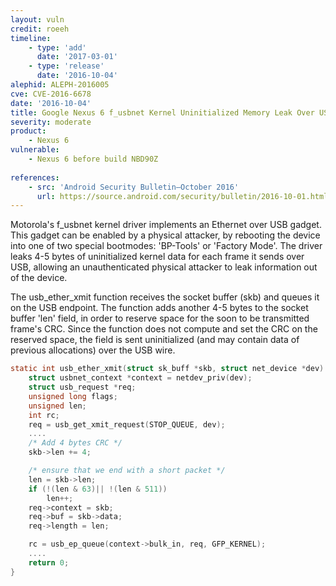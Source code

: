 ```yaml
---
layout: vuln
credit: roeeh
timeline:
    - type: 'add'
      date: '2017-03-01'
    - type: 'release'
      date: '2016-10-04' 
alephid: ALEPH-2016005
cve: CVE-2016-6678
date: '2016-10-04'
title: Google Nexus 6 f_usbnet Kernel Uninitialized Memory Leak Over USB
severity: moderate
product:
    - Nexus 6    
vulnerable:
    - Nexus 6 before build NBD90Z
    
references:
    - src: 'Android Security Bulletin—October 2016'
      url: https://source.android.com/security/bulletin/2016-10-01.html
---
```

Motorola's f_usbnet kernel driver implements an Ethernet over USB gadget. This gadget can be enabled by a physical attacker, by rebooting the device into one of two special bootmodes: 'BP-Tools' or 'Factory Mode'. The driver leaks 4-5 bytes of uninitialized kernel data for each frame it sends over USB, allowing an unauthenticated physical attacker to leak information out of the device.

The usb_ether_xmit function receives the socket buffer (skb) and queues it on the USB endpoint. The function adds another 4-5 bytes to the socket buffer 'len' field, in order to reserve space for the soon to be transmitted frame's CRC. Since the function does not compute and set the CRC on the reserved space, the field is sent uninitialized (and may contain data of previous allocations) over the USB wire.
```c
static int usb_ether_xmit(struct sk_buff *skb, struct net_device *dev) {
    struct usbnet_context *context = netdev_priv(dev);
    struct usb_request *req;
    unsigned long flags;
    unsigned len;
    int rc;
    req = usb_get_xmit_request(STOP_QUEUE, dev);
    ....
    /* Add 4 bytes CRC */
    skb->len += 4;

    /* ensure that we end with a short packet */
    len = skb->len;
    if (!(len & 63)|| !(len & 511))
        len++;
    req->context = skb;
    req->buf = skb->data;
    req->length = len;

    rc = usb_ep_queue(context->bulk_in, req, GFP_KERNEL);
    ....
    return 0;
}
```
 
